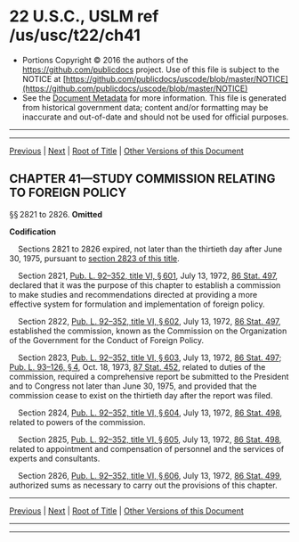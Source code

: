 ---
---

# 22 U.S.C., USLM ref /us/usc/t22/ch41

* Portions Copyright © 2016 the authors of the https://github.com/publicdocs project.
  Use of this file is subject to the NOTICE at [https://github.com/publicdocs/uscode/blob/master/NOTICE](https://github.com/publicdocs/uscode/blob/master/NOTICE)
* See the [Document Metadata](././../../../..//README.md) for more information.
  This file is generated from historical government data; content and/or formatting may be inaccurate and out-of-date and should not be used for official purposes.

----------
----------

[Previous](./../../../..//us/usc/t22/ch40/m__us_usc_t22_s2807.md) | [Next](./../../../..//us/usc/t22/ch42/m__us_usc_t22_ch42.md) | [Root of Title](./../../../../) | [Other Versions of this Document](https://publicdocs.github.io/go/links?ns=uslm&ref=%2Fus%2Fusc%2Ft22%2Fch41)

## CHAPTER 41—STUDY COMMISSION RELATING TO FOREIGN POLICY

§§ 2821 to 2826. __Omitted__ 

 __Codification__ 

    Sections 2821 to 2826 expired, not later than the thirtieth day after June 30, 1975, pursuant to [section 2823 of this title][/us/usc/t22/s2823].

    Section 2821, [Pub. L. 92–352, title VI, § 601][/us/pl/92/352/s601], July 13, 1972, [86 Stat. 497][/us/stat/86/497], declared that it was the purpose of this chapter to establish a commission to make studies and recommendations directed at providing a more effective system for formulation and implementation of foreign policy.

    Section 2822, [Pub. L. 92–352, title VI, § 602][/us/pl/92/352/s602], July 13, 1972, [86 Stat. 497][/us/stat/86/497], established the commission, known as the Commission on the Organization of the Government for the Conduct of Foreign Policy.

    Section 2823, [Pub. L. 92–352, title VI, § 603][/us/pl/92/352/s603], July 13, 1972, [86 Stat. 497][/us/stat/86/497]; [Pub. L. 93–126, § 4][/us/pl/93/126/s4], Oct. 18, 1973, [87 Stat. 452][/us/stat/87/452], related to duties of the commission, required a comprehensive report be submitted to the President and to Congress not later than June 30, 1975, and provided that the commission cease to exist on the thirtieth day after the report was filed.

    Section 2824, [Pub. L. 92–352, title VI, § 604][/us/pl/92/352/s604], July 13, 1972, [86 Stat. 498][/us/stat/86/498], related to powers of the commission.

    Section 2825, [Pub. L. 92–352, title VI, § 605][/us/pl/92/352/s605], July 13, 1972, [86 Stat. 498][/us/stat/86/498], related to appointment and compensation of personnel and the services of experts and consultants.

    Section 2826, [Pub. L. 92–352, title VI, § 606][/us/pl/92/352/s606], July 13, 1972, [86 Stat. 499][/us/stat/86/499], authorized sums as necessary to carry out the provisions of this chapter.

----------

[Previous](./../../../..//us/usc/t22/ch40/m__us_usc_t22_s2807.md) | [Next](./../../../..//us/usc/t22/ch42/m__us_usc_t22_ch42.md) | [Root of Title](./../../../../) | [Other Versions of this Document](https://publicdocs.github.io/go/links?ns=uslm&ref=%2Fus%2Fusc%2Ft22%2Fch41)

----------
----------

[/us/usc/t22/s2823]: https://publicdocs.github.io/go/links?ns=uslm&ref=%2Fus%2Fusc%2Ft22%2Fs2823
[/us/pl/92/352/s601]: https://publicdocs.github.io/go/links?ns=uslm&ref=%2Fus%2Fpl%2F92%2F352%2Fs601
[/us/stat/86/497]: https://publicdocs.github.io/go/links?ns=uslm&ref=%2Fus%2Fstat%2F86%2F497
[/us/pl/92/352/s602]: https://publicdocs.github.io/go/links?ns=uslm&ref=%2Fus%2Fpl%2F92%2F352%2Fs602
[/us/stat/86/497]: https://publicdocs.github.io/go/links?ns=uslm&ref=%2Fus%2Fstat%2F86%2F497
[/us/pl/92/352/s603]: https://publicdocs.github.io/go/links?ns=uslm&ref=%2Fus%2Fpl%2F92%2F352%2Fs603
[/us/stat/86/497]: https://publicdocs.github.io/go/links?ns=uslm&ref=%2Fus%2Fstat%2F86%2F497
[/us/pl/93/126/s4]: https://publicdocs.github.io/go/links?ns=uslm&ref=%2Fus%2Fpl%2F93%2F126%2Fs4
[/us/stat/87/452]: https://publicdocs.github.io/go/links?ns=uslm&ref=%2Fus%2Fstat%2F87%2F452
[/us/pl/92/352/s604]: https://publicdocs.github.io/go/links?ns=uslm&ref=%2Fus%2Fpl%2F92%2F352%2Fs604
[/us/stat/86/498]: https://publicdocs.github.io/go/links?ns=uslm&ref=%2Fus%2Fstat%2F86%2F498
[/us/pl/92/352/s605]: https://publicdocs.github.io/go/links?ns=uslm&ref=%2Fus%2Fpl%2F92%2F352%2Fs605
[/us/stat/86/498]: https://publicdocs.github.io/go/links?ns=uslm&ref=%2Fus%2Fstat%2F86%2F498
[/us/pl/92/352/s606]: https://publicdocs.github.io/go/links?ns=uslm&ref=%2Fus%2Fpl%2F92%2F352%2Fs606
[/us/stat/86/499]: https://publicdocs.github.io/go/links?ns=uslm&ref=%2Fus%2Fstat%2F86%2F499



